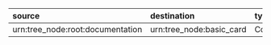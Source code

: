 | source                           | destination              | type     | loaded_by          | attribute   |
|:---------------------------------|:-------------------------|:---------|:-------------------|:------------|
| urn:tree_node:root:documentation | urn:tree_node:basic_card | Contains | dd_load_basic_card | non         |